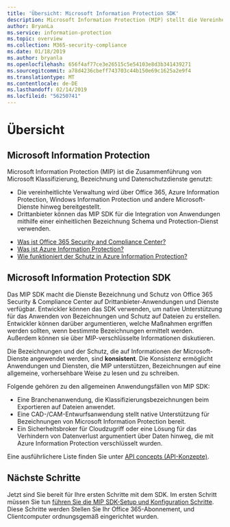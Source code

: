 ```yaml
---
title: 'Übersicht: Microsoft Information Protection SDK'
description: Microsoft Information Protection (MIP) stellt die Vereinheitlichung der Klassifizierungs-, Bezeichnungs- und Schutzdienste von Microsoft in eine einzelne Verwaltungsoberfläche und ein SDK (Software Development Kit) dar.
author: BryanLa
ms.service: information-protection
ms.topic: overview
ms.collection: M365-security-compliance
ms.date: 01/18/2019
ms.author: bryanla
ms.openlocfilehash: 656f4af77ce3e26515c5e54103e8d3b341439271
ms.sourcegitcommit: a78d4236cbeff743703c44b150e69c1625a2e9f4
ms.translationtype: MT
ms.contentlocale: de-DE
ms.lasthandoff: 02/14/2019
ms.locfileid: "56250741"
---
```

# <a name="overview"></a>Übersicht

## <a name="microsoft-information-protection"></a>Microsoft Information Protection

Microsoft Information Protection (MIP) ist die Zusammenführung von Microsoft Klassifizierung, Bezeichnung und Datenschutzdienste genutzt:

- Die vereinheitlichte Verwaltung wird über Office 365, Azure Information Protection, Windows Information Protection und andere Microsoft-Dienste hinweg bereitgestellt. 
- Drittanbieter können das MIP SDK für die Integration von Anwendungen mithilfe einer einheitlichen Bezeichnung Schema und Protection-Dienst verwenden.

* [Was ist Office 365 Security and Compliance Center?](https://docs.microsoft.com/office365/securitycompliance/)
* [Was ist Azure Information Protection?](/azure/information-protection/understand-explore/what-is-information-protection)
* [Wie funktioniert der Schutz in Azure Information Protection?](/azure/information-protection/understand-explore/what-is-information-protection#how-data-is-protected)

## <a name="microsoft-information-protection-sdk"></a>Microsoft Information Protection SDK

Das MIP SDK macht die Dienste Bezeichnung und Schutz von Office 365 Security & Compliance Center auf Drittanbieter-Anwendungen und Dienste verfügbar. Entwickler können das SDK verwenden, um native Unterstützung für das Anwenden von Bezeichnungen und Schutz auf Dateien zu erstellen. Entwickler können darüber argumentieren, welche Maßnahmen ergriffen werden sollten, wenn bestimmte Bezeichnungen ermittelt werden. Außerdem können sie über MIP-verschlüsselte Informationen diskutieren. 

Die Bezeichnungen und der Schutz, die auf Informationen der Microsoft-Dienste angewendet werden, sind **konsistent**. Die Konsistenz ermöglicht Anwendungen und Diensten, die MIP unterstützen, Bezeichnungen auf eine allgemeine, vorhersehbare Weise zu lesen und zu schreiben.

Folgende gehören zu den allgemeinen Anwendungsfällen von MIP SDK:

* Eine Branchenanwendung, die Klassifizierungsbezeichnungen beim Exportieren auf Dateien anwendet.
* Eine CAD-/CAM-Entwurfsanwendung stellt native Unterstützung für Bezeichnungen von Microsoft Information Protection bereit.
* Ein Sicherheitsbroker für Cloudzugriff oder eine Lösung für das Verhindern von Datenverlust argumentiert über Daten hinweg, die mit Azure Information Protection verschlüsselt wurden.

Eine ausführlichere Liste finden Sie unter [API concepts (API-Konzepte)](concept-apis-use-cases.md).

## <a name="next-steps"></a>Nächste Schritte

Jetzt sind Sie bereit für Ihre ersten Schritte mit dem SDK. Im ersten Schritt müssen Sie tun [führen Sie die MIP SDK-Setup und Konfiguration Schritte](setup-configure-mip.md). Diese Schritte werden Stellen Sie Ihr Office 365-Abonnement, und Clientcomputer ordnungsgemäß eingerichtet wurden.

